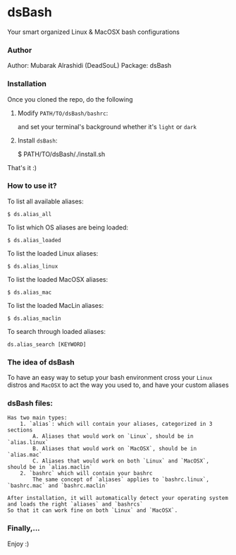 # dsBash
Your smart organized Linux &amp; MacOSX bash configurations


### Author
 Author: Mubarak Alrashidi (DeadSouL)
Package: dsBash


### Installation
Once you cloned the repo, do the following

1. Modify `PATH/TO/dsBash/bashrc`:

    and set your terminal's background whether it's `light` or `dark`


2. Install `dsBash`:

    $ PATH/TO/dsBash/./install.sh


That's it :)


### How to use it?

To list all available aliases:

```
$ ds.alias_all
```

To list which OS aliases are being loaded:

```
$ ds.alias_loaded
```

To list the loaded Linux aliases:

```
$ ds.alias_linux
```

To list the loaded MacOSX aliases:

```
$ ds.alias_mac
```

To list the loaded MacLin aliases:

```
$ ds.alias_maclin
```

To search through loaded aliases:

```
ds.alias_search [KEYWORD]
```

### The idea of dsBash
To have an easy way to setup your bash environment cross your `Linux` distros and `MacOSX` to act the way you used to, and have your custom aliases


### dsBash files:
    Has two main types:
        1. `alias`: which will contain your aliases, categorized in 3 sections
            A. Aliases that would work on `Linux`, should be in `alias.linux`
            B. Aliases that would work on `MacOSX`, should be in `alias.mac`
            C. Aliases that would work on both `Linux` and `MacOSX`, should be in `alias.maclin`
        2. `bashrc` which will contain your bashrc
            The same concept of `aliases` applies to `bashrc.linux`, `bashrc.mac` and `bashrc.maclin`

    After installation, it will automatically detect your operating system and loads the right `aliases` and `bashrcs` 
    So that it can work fine on both `Linux` and `MacOSX`.


### Finally,...
Enjoy :)
